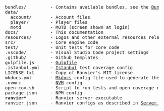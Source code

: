 
<pre>
  bundles/         - Contains available bundles, see the <a href="/docs/extending/bundles.md">Bundles</a> section
  data/
    account/       - Account files
    player/        - Player files
    motd           - MOTD (screen shown at login)
  docs/            - This documentation
  resources/       - Logos and other external resources related to the Ranvier project but not the MUD itself
  src/             - Core engine code
  test/            - Unit tests for core code
  .vscode/         - Visual Studio Code project settings
  .github/         - Github templates
  gulpfile.js      - <a href="http://gulpjs.com/">Gulpfile</a>
  .istanbul.yml    - <a href="https://istanbul.js.org/">Istanbul</a> test coverage config
  LICENSE.txt      - Copy of Ranvier's MIT license
  mkdocs.yml       - <a href="http://www.mkdocs.org/">Mkdocs</a> config file used to generate these docs
  .nvmrc           - <a href="https://github.com/creationix/nvm">NVM</a> config
  open-cov.sh      - Script to run tests and open coverage report
  package.json     - NPM config
  <strong>ranvier*</strong>         - Ranvier server executable
  ranvier.json     - Ranvier configs as described in <a href="/docs/server_config.md/">Server Config</a>
</pre>
